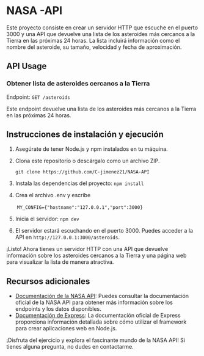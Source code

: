 # NASA -API

Este proyecto consiste en crear un servidor HTTP que escuche en el puerto 3000 y una API que devuelve una lista de los asteroides más cercanos a la Tierra en las próximas 24 horas. La lista incluirá información como el nombre del asteroide, su tamaño, velocidad y fecha de aproximación.

## API Usage

### Obtener lista de asteroides cercanos a la Tierra

Endpoint: `GET /asteroids`

Este endpoint devuelve una lista de los asteroides más cercanos a la Tierra en las próximas 24 horas.

## Instrucciones de instalación y ejecución

1. Asegúrate de tener Node.js y npm instalados en tu máquina.

2. Clona este repositorio o descárgalo como un archivo ZIP.

   `git clone https://github.com/C-jimenez21/NASA-API`

3. Instala las dependencias del proyecto: `npm install`

4. Crea el archivo .env y escribe

   ​	`MY_CONFIG={"hostname":"127.0.0.1","port":3000}`

5. Inicia el servidor: `npm dev`

6. El servidor estará escuchando en el puerto 3000. Puedes acceder a la API en `http://127.0.0.1:3000/asteroids`.

¡Listo! Ahora tienes un servidor HTTP con una API que devuelve información sobre los asteroides cercanos a la Tierra y una página web para visualizar la lista de manera atractiva.

## Recursos adicionales

- [Documentación de la NASA API](https://api.nasa.gov/): Puedes consultar la documentación oficial de la NASA API para obtener más información sobre los endpoints y los datos disponibles.
- [Documentación de Express](https://expressjs.com/): La documentación oficial de Express proporciona información detallada sobre cómo utilizar el framework para crear aplicaciones web en Node.js.

¡Disfruta del ejercicio y explora el fascinante mundo de la NASA API! Si tienes alguna pregunta, no dudes en contactarme.